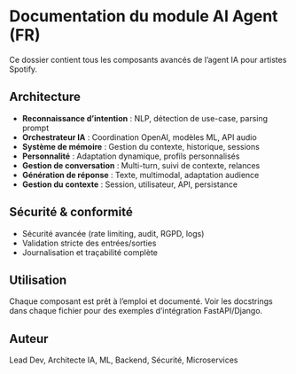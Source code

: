 # Documentation du module AI Agent (FR)

Ce dossier contient tous les composants avancés de l’agent IA pour artistes Spotify.

## Architecture
- **Reconnaissance d’intention** : NLP, détection de use-case, parsing prompt
- **Orchestrateur IA** : Coordination OpenAI, modèles ML, API audio
- **Système de mémoire** : Gestion du contexte, historique, sessions
- **Personnalité** : Adaptation dynamique, profils personnalisés
- **Gestion de conversation** : Multi-turn, suivi de contexte, relances
- **Génération de réponse** : Texte, multimodal, adaptation audience
- **Gestion du contexte** : Session, utilisateur, API, persistance

## Sécurité & conformité
- Sécurité avancée (rate limiting, audit, RGPD, logs)
- Validation stricte des entrées/sorties
- Journalisation et traçabilité complète

## Utilisation
Chaque composant est prêt à l’emploi et documenté. Voir les docstrings dans chaque fichier pour des exemples d’intégration FastAPI/Django.

## Auteur
Lead Dev, Architecte IA, ML, Backend, Sécurité, Microservices

